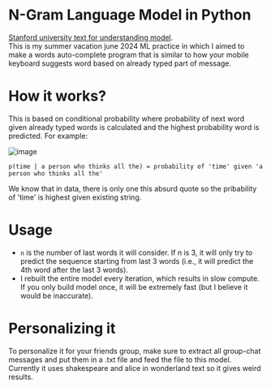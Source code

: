 # N-Gram Language Model in Python
[Stanford university text for understanding model](http://web.stanford.edu/~jurafsky/slp3/3.pdf).    
This is my summer vacation june 2024 ML practice in which I aimed to make a words auto-complete program that is similar to how your mobile keyboard suggests word based on already typed part of message.

# How it works?
This is based on conditional probability where probability of next word given already typed words is calculated and the highest probability word is predicted. For example:

![image](https://github.com/mujtaba-io/n-gram-language-model/assets/38527141/8f14f501-e654-424f-905f-867801c2cd78)

```p(time | a person who thinks all the) = probability of 'time' given 'a person who thinks all the'```

We know that in data, there is only one this absurd quote so the pribability of 'time' is highest given existing string.

# Usage
- ```n``` is the number of last words it will consider. If n is 3, it will only try to predict the sequence starting from last 3 words (i.e., it will predict the 4th word after the last 3 words).
- I rebuilt the entire model every iteration, which results in slow compute. If you only build model once, it will be extremely fast (but I believe it would be inaccurate).

# Personalizing it
To personalize it for your friends group, make sure to extract all group-chat messages and put them in a .txt file and feed the file to this model. Currently it uses shakespeare and alice in wonderland text so it gives weird results.
